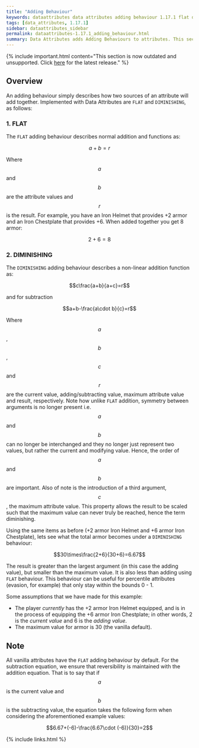 ```yaml
---
title: "Adding Behaviour"
keywords: dataattributes data attributes adding behaviour 1.17.1 flat diminishing
tags: [data_attributes, 1.17.1]
sidebar: dataattributes_sidebar
permalink: dataattributes-1.17.1_adding_behaviour.html
summary: Data Attributes adds Adding Behaviours to attributes. This section briefly outlines their use.
---
```


{% include important.html content="This section is now outdated and unsupported. Click [here](dataattributes-1.18.2_home) for the latest release." %}

## Overview

An adding behaviour simply describes how two sources of an attribute will add together. Implemented with Data Attributes are `FLAT` and `DIMINISHING`, as follows:

### 1. FLAT

The `FLAT` adding behaviour describes normal addition and functions as:

$$a+b=r$$

Where $$a$$ and $$b$$ are the attribute values and $$r$$ is the result. For example, you have an Iron Helmet that provides +2 armor and an Iron Chestplate that provides +6. When added together you get 8 armor:

$$2+6=8$$

### 2. DIMINISHING

The `DIMINISHING` adding behaviour describes a non-linear addition function as:

$$c\frac{a+b}{a+c}=r$$

and for subtraction

$$a+b-\frac{a\cdot b}{c}=r$$

Where $$a$$, $$b$$, $$c$$ and $$r$$ are the current value, adding/subtracting value, maximum attribute value and result, respectively. Note how unlike `FLAT` addition, symmetry between arguments is no longer present i.e. $$a$$ and $$b$$ can no longer be interchanged and they no longer just represent two values, but rather the current and modifying value. Hence, the order of $$a$$ and $$b$$ are important. Also of note is the introduction of a third argument, $$c$$, the maximum attribute value. This property allows the result to be scaled such that the maximum value can never truly be reached, hence the term diminishing.

Using the same items as before (+2 armor Iron Helmet and +6 armor Iron Chestplate), lets see what the total armor becomes under a `DIMINISHING` behaviour:

$$30\times\frac{2+6}{30+6}=6.67$$

The result is greater than the largest argument (in this case the adding value), but smaller than the maximum value. It is also less than adding using `FLAT` behaviour. This behaviour can be useful for percentile attributes (evasion, for example) that only stay within the bounds 0 - 1.

Some assumptions that we have made for this example:

- The player *currently* has the +2 armor Iron Helmet equipped, and is in the process of equipping the +6 armor Iron Chestplate; in other words, 2 is the *current value* and 6 is the *adding value*.
- The maximum value for armor is 30 (the vanilla default).

## Note
All vanilla attributes have the `FLAT` adding behaviour by default. For the subtraction equation, we ensure that reversibility is maintained with the addition equation. That is to say that if $$a$$ is the current value and $$b$$ is the subtracting value, the equation takes the following form when considering the aforementioned example values:

$$6.67+(-6)-\frac{6.67\cdot (-6)}{30}=2$$

{% include links.html %}
